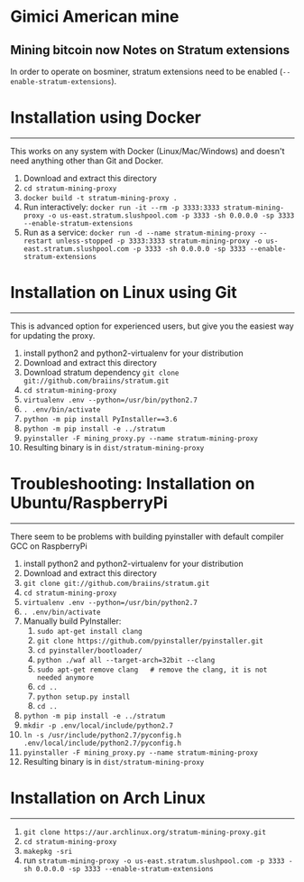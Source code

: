 # Gimici American mine

Mining bitcoin now
Notes on Stratum extensions
-------------------------------

In order to operate on bosminer, stratum extensions need to be enabled (`--enable-stratum-extensions`).

# Installation using Docker
-------------------------------
This works on any system with Docker (Linux/Mac/Windows) and doesn't need anything other than Git and Docker.

1. Download and extract this directory
1. `cd stratum-mining-proxy`
1. `docker build -t stratum-mining-proxy .`
1. Run interactively: `docker run -it --rm -p 3333:3333 stratum-mining-proxy -o us-east.stratum.slushpool.com -p 3333 -sh 0.0.0.0 -sp 3333 --enable-stratum-extensions`
1. Run as a service: `docker run -d --name stratum-mining-proxy --restart unless-stopped -p 3333:3333 stratum-mining-proxy -o us-east.stratum.slushpool.com -p 3333 -sh 0.0.0.0 -sp 3333 --enable-stratum-extensions`

# Installation on Linux using Git
-------------------------------
This is advanced option for experienced users, but give you the easiest way for updating the proxy.

1. install python2 and python2-virtualenv for your distribution
1. Download and extract this directory
1. Download stratum dependency `git clone git://github.com/braiins/stratum.git`
1. `cd stratum-mining-proxy`
1. `virtualenv .env --python=/usr/bin/python2.7`
1. `. .env/bin/activate`
1. `python -m pip install PyInstaller==3.6`
1. `python -m pip install -e ../stratum`
1. `pyinstaller -F mining_proxy.py --name stratum-mining-proxy`
1. Resulting binary is in `dist/stratum-mining-proxy`

# Troubleshooting: Installation on Ubuntu/RaspberryPi
-------------------------------
There seem to be problems with building pyinstaller with default compiler GCC on RaspberryPi

1. install python2 and python2-virtualenv for your distribution
1. Download and extract this directory
1. `git clone git://github.com/braiins/stratum.git`
1. `cd stratum-mining-proxy`
1. `virtualenv .env --python=/usr/bin/python2.7`
1. `. .env/bin/activate`
1. Manually build PyInstaller:
    1. `sudo apt-get install clang`
    1. `git clone https://github.com/pyinstaller/pyinstaller.git`
    1. `cd pyinstaller/bootloader/`
    1. `python ./waf all --target-arch=32bit --clang`
    1. `sudo apt-get remove clang   # remove the clang, it is not needed anymore`
    1. `cd ..`
    1. `python setup.py install`
    1. `cd ..`
1. `python -m pip install -e ../stratum`
1. `mkdir -p .env/local/include/python2.7`
1. `ln -s /usr/include/python2.7/pyconfig.h .env/local/include/python2.7/pyconfig.h`
1. `pyinstaller -F mining_proxy.py --name stratum-mining-proxy`
1. Resulting binary is in `dist/stratum-mining-proxy`

# Installation on Arch Linux
--------------------------
1. `git clone https://aur.archlinux.org/stratum-mining-proxy.git`
1. `cd stratum-mining-proxy`
1. `makepkg -sri`
1. run `stratum-mining-proxy -o us-east.stratum.slushpool.com -p 3333 -sh 0.0.0.0 -sp 3333 --enable-stratum-extensions`
